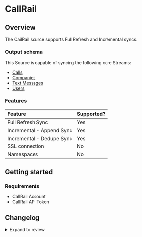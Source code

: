 # CallRail

## Overview

The CailRail source supports Full Refresh and Incremental syncs.

### Output schema

This Source is capable of syncing the following core Streams:

- [Calls](https://apidocs.callrail.com/#calls)
- [Companies](https://apidocs.callrail.com/#companies)
- [Text Messages](https://apidocs.callrail.com/#text-messages)
- [Users](https://apidocs.callrail.com/#users)

### Features

| Feature                   | Supported? |
| :------------------------ | :--------- |
| Full Refresh Sync         | Yes        |
| Incremental - Append Sync | Yes        |
| Incremental - Dedupe Sync | Yes        |
| SSL connection            | No         |
| Namespaces                | No         |

## Getting started

### Requirements

- CallRail Account
- CallRail API Token

## Changelog

<details>
  <summary>Expand to review</summary>

| Version | Date       | Pull Request                                             | Subject                 |
| :------ | :--------- | :------------------------------------------------------- | :---------------------- |
| 0.2.1 | 2024-11-04 | [47584](https://github.com/airbytehq/airbyte/pull/47584) | Update dependencies |
| 0.2.0 | 2024-08-23 | [44591](https://github.com/airbytehq/airbyte/pull/44591) | Refactor connector to manifest-only format |
| 0.1.14 | 2024-08-17 | [44240](https://github.com/airbytehq/airbyte/pull/44240) | Update dependencies |
| 0.1.13 | 2024-08-12 | [43796](https://github.com/airbytehq/airbyte/pull/43796) | Update dependencies |
| 0.1.12 | 2024-08-10 | [43705](https://github.com/airbytehq/airbyte/pull/43705) | Update dependencies |
| 0.1.11 | 2024-08-03 | [43173](https://github.com/airbytehq/airbyte/pull/43173) | Update dependencies |
| 0.1.10 | 2024-07-27 | [42619](https://github.com/airbytehq/airbyte/pull/42619) | Update dependencies |
| 0.1.9 | 2024-07-20 | [42229](https://github.com/airbytehq/airbyte/pull/42229) | Update dependencies |
| 0.1.8 | 2024-07-13 | [41788](https://github.com/airbytehq/airbyte/pull/41788) | Update dependencies |
| 0.1.7 | 2024-07-10 | [41551](https://github.com/airbytehq/airbyte/pull/41551) | Update dependencies |
| 0.1.6 | 2024-07-09 | [41129](https://github.com/airbytehq/airbyte/pull/41129) | Update dependencies |
| 0.1.5 | 2024-07-06 | [40833](https://github.com/airbytehq/airbyte/pull/40833) | Update dependencies |
| 0.1.4 | 2024-06-25 | [40335](https://github.com/airbytehq/airbyte/pull/40335) | Update dependencies |
| 0.1.3 | 2024-06-22 | [39949](https://github.com/airbytehq/airbyte/pull/39949) | Update dependencies |
| 0.1.2 | 2024-06-06 | [39281](https://github.com/airbytehq/airbyte/pull/39281) | [autopull] Upgrade base image to v1.2.2 |
| 0.1.1 | 2024-05-21 | [38531](https://github.com/airbytehq/airbyte/pull/38531) | [autopull] base image + poetry + up_to_date |
| 0.1.0 | 2022-10-31 | [18739](https://github.com/airbytehq/airbyte/pull/18739) | 🎉 New Source: CallRail |

</details>
